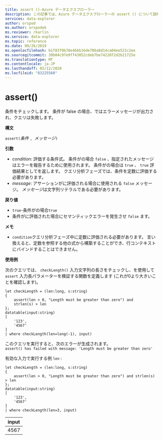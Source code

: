 ```yaml
---
title: assert ()-Azure データエクスプローラー
description: この記事では、Azure データエクスプローラーの assert () について説明します。
services: data-explorer
author: orspod
ms.author: orspodek
ms.reviewer: rkarlin
ms.service: data-explorer
ms.topic: reference
ms.date: 09/26/2019
ms.openlocfilehash: b1f83f0b78e4bbb16de706a8d14ca04ee522c2ee
ms.sourcegitcommit: 39b04c97e9ff43052cdeb7be7422072d2b21725e
ms.translationtype: MT
ms.contentlocale: ja-JP
ms.lasthandoff: 05/12/2020
ms.locfileid: "83225560"
---
```

# <a name="assert"></a>assert()

条件をチェックします。 条件が false の場合、ではエラーメッセージが出力され、クエリは失敗します。

**構文**

`assert(`*条件* `, `*メッセージ*`)`

**引数**

* *condition*: 評価する条件式。 条件がの場合 `false` 、指定されたメッセージはエラーを報告するために使用されます。 条件がの場合は `true` 、 `true` 評価結果としてを返します。 クエリ分析フェーズでは、条件を定数に評価する必要があります。
* *message*: アサーションがに評価される場合に使用される `false` メッセージ。 *メッセージ*は文字列リテラルである必要があります。


**戻り値**

* `true`-条件がの場合`true`
* 条件がに評価された場合にセマンティックエラーを発生させ `false` ます。

**メモ**

* `condition`クエリ分析フェーズ中に定数に評価される必要があります。 言い換えると、定数を参照する他の式から構築することができ、行コンテキストにバインドすることはできません。

**使用例**

次のクエリでは、 `checkLength()` 入力文字列の長さをチェックし、を使用して `assert` 入力長パラメーターを検証する関数を定義します (これが0より大きいことを確認します)。

<!-- csl: https://help.kusto.windows.net:443/Samples -->
```kusto
let checkLength = (len:long, s:string)
{
    assert(len > 0, "Length must be greater than zero") and 
    strlen(s) > len
};
datatable(input:string)
[
    '123',
    '4567'
]
| where checkLength(len=long(-1), input)
```

このクエリを実行すると、次のエラーが生成されます。  
`assert() has failed with message: 'Length must be greater than zero'`


有効な入力で実行する例 `len` :

<!-- csl: https://help.kusto.windows.net:443/Samples -->
```kusto
let checkLength = (len:long, s:string)
{
    assert(len > 0, "Length must be greater than zero") and strlen(s) > len
};
datatable(input:string)
[
    '123',
    '4567'
]
| where checkLength(len=3, input)
```

|input|
|---|
|4567|
